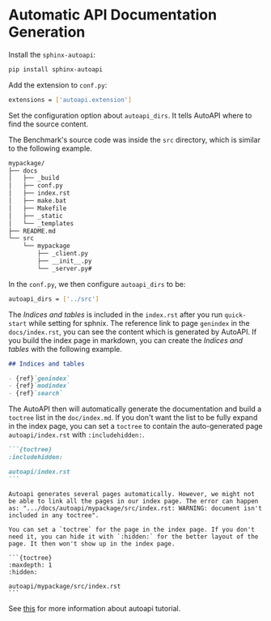 # Automatic API Documentation Generation

Install the `sphinx-autoapi`:

```sh
pip install sphinx-autoapi
```

Add the extension to `conf.py`:

```sh
extensions = ['autoapi.extension']
```

Set the configuration option about `autoapi_dirs`. It tells AutoAPI where to find the source content.

The Benchmark's source code was inside the `src` directory, which is similar to the following example.

```markdown
mypackage/
├── docs
│   ├── _build
│   ├── conf.py
│   ├── index.rst
│   ├── make.bat
│   ├── Makefile
│   ├── _static
│   └── _templates
├── README.md
└── src
    └── mypackage
        ├── _client.py
        ├── __init__.py
        └── _server.py#
```

In the `conf.py`, we then configure `autoapi_dirs` to be:

```sh
autoapi_dirs = ['../src']
```

The *Indices and tables* is included in the `index.rst` after you run `quick-start` while setting for sphnix. The reference link to page `genindex` in the `docs/index.rst`, you can see the content which is generated by AutoAPI. If you build the index page in markdown, you can create the *Indices and tables* with the following example.

```markdown
## Indices and tables

- {ref}`genindex`
- {ref}`modindex`
- {ref}`search`
```

The AutoAPI then will automatically generate the documentation and build a `toctree` list in the `doc/index.md`. If you don't want the list to be fully expand in the index page, you can set a `toctree` to contain the auto-generated page `autoapi/index.rst` with `:includehidden:`.

````markdown
```{toctree}
:includehidden:

autoapi/index.rst
```
````

````{note}
Autoapi generates several pages automatically. However, we might not be able to link all the pages in our index page. The error can happen as: ".../docs/autoapi/mypackage/src/index.rst: WARNING: document isn't included in any toctree".

You can set a `toctree` for the page in the index page. If you don't need it, you can hide it with `:hidden:` for the better layout of the page. It then won't show up in the index page.

```{toctree}
:maxdepth: 1
:hidden:

autoapi/mypackage/src/index.rst
```
````

See [this](https://sphinx-autoapi.readthedocs.io/en/latest/tutorials.html) for more information about autoapi tutorial.